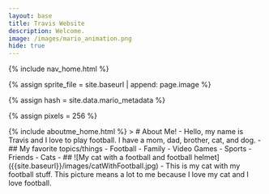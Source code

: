 ```yaml
---
layout: base
title: Travis Website
description: Welcome.
image: /images/mario_animation.png
hide: true
---
```


<!-- Liquid:  statements -->

<!-- Include submenu from _includes to top of pages -->
{% include nav_home.html %}
<!--- Concatenation of site URL to frontmatter image  --->
{% assign sprite_file = site.baseurl | append: page.image %}
<!--- Has is a list variable containing mario metadata for sprite --->
{% assign hash = site.data.mario_metadata %}  
<!--- Size width/height of Sprit images --->
{% assign pixels = 256 %} 

<!--- HTML for page contains <p> tag named "Mario" and class properties for a "sprite"  -->

<p id="mario" class="sprite"></p>
  
<!--- Embedded Cascading Style Sheet (CSS) rules, 
        define how HTML elements look 
--->
<style>

  /*CSS style rules for the id and class of the sprite...
  */
  .sprite {
    height: {{pixels}}px;
    width: {{pixels}}px;
    background-image: url('{{sprite_file}}');
    background-repeat: no-repeat;
  }

  /*background position of sprite element
  */
  #mario {
    background-position: calc({{animations[0].col}} * {{pixels}} * -1px) calc({{animations[0].row}} * {{pixels}}* -1px);
  }
</style>
<body>
  <p id='speech' style='display: none; background-position: -2816px -3072px; padding: 5px; position: absolute; background-color: #00000088; border-radius: 10px 10px 10px 10px'>HELLO!</p>     
</body>
<!--- Embedded executable code--->
<script>
  ////////// convert YML hash to javascript key:value objects /////////
  var wordList = ["Hello Im Mario!", "Travis is the best coder", "You should give Travis an A+ for his hard work!", "Did you know racecar spelled backwards is racecar?", "Canvas is annoying to code in.", "Guess what...     CHICKEN BUTT!", "This is fun.", 'Hola, hi, hallo, Privet, Nǐ hǎo, Ciao, Anyoung', "How are you doing today?", "My favorite color is blue", "I think Travis should get at least 101% on this project.. PLEASE", "This is probably the best project, right?", "Fun Fact: Giraffes are 30 times more likely to get hit by lightning than people", "Fun Fact: The largest piece of fossilised dinosaur poo discovered is over 30cm long and over two litres in volume. ","Fun Fact: Animals can experience time differently from humans.","Fun Fact: All the world’s bacteria stacked on top of each other would stretch for 10 billion light-years. ","Fun Fact: The fear of long words is called Hippopotomonstrosesquippedaliophobia. ","Fun Fact: Competitive art used to be an Olympic sport.","Fun Fact: The longest English word is 189,819 letters long.","Fun Fact: The circulatory system is more than 60,000 miles long.","Fun Fact: It’s impossible to hum while holding your nose.","Fun Fact: Finland has more saunas than cars.","Fun Fact: McDonald’s once made bubblegum-flavored broccoli."];
  function getCSS(element) {
    var text = document.getElementById("speech");
    let css_data = '';
    let css_obj = getComputedStyle(element);
    for (let i = 0; i < css_obj.length; i++) {
        css_data +=
            css_obj[i] + ':' +
            css_obj.getPropertyValue(css_obj[i])
            + ';<br>';
        if(css_obj[i] == "top"){
          console.log("RAN CODE");
          var currentValue = css_obj.getPropertyValue(css_obj[i]);
          var currentValueAsNumber = parseInt(currentValue);
          var newValue = currentValueAsNumber + 70;
          console.log(currentValue);
          console.log(newValue);
          text.style.top = newValue + 'px';
        }
        if(css_obj[i] == "left"){
          var currentValue = css_obj.getPropertyValue(css_obj[i]);
          var currentValueAsNumber = parseInt(currentValue);
          var newValue = currentValueAsNumber + 100;
          console.log(newValue + 'px');
          text.style.left = newValue + 'px';
        }
    }
  }
  function toggleText() {
    var text = document.getElementById("speech");
    if (text.style.display === "none") {
      text.style.display = "block";
      var speech = wordList[Math.floor(Math.random()*wordList.length)];
      console.log(speech);
      text.innerHTML = speech;
      getCSS(document.getElementById('mario'));
    } else {
      text.style.display = "none";
    }
  }

  var mario_metadata = {}; //key, value object
  {% for key in hash %}  
  
  var key = "{{key | first}}"  //key
  var values = {} //values object
  values["row"] = {{key.row}}
  values["col"] = {{key.col}}
  values["frames"] = {{key.frames}}
  mario_metadata[key] = values; //key with values added

  {% endfor %}

  ////////// game object for player /////////

  class Mario {
    constructor(meta_data) {
      this.tID = null;  //capture setInterval() task ID
      this.positionX = 0;  // current position of sprite in X direction
      this.currentSpeed = 0;
      this.marioElement = document.getElementById("mario"); //HTML element of sprite
      this.pixels = {{pixels}}; //pixel offset of images in the sprite, set by liquid constant
      this.interval = 100; //animation time interval
      this.obj = meta_data;
      this.marioElement.style.position = "absolute";
    }

    animate(obj, speed) {
      let frame = 0;
      const row = obj.row * this.pixels;
      this.currentSpeed = speed;

      this.tID = setInterval(() => {
        const col = (frame + obj.col) * this.pixels;
        this.marioElement.style.backgroundPosition = `-${col}px -${row}px`;
        this.marioElement.style.left = `${this.positionX}px`;

        this.positionX += speed;
        frame = (frame + 1) % obj.frames;

        const viewportWidth = window.innerWidth;
        if (this.positionX > viewportWidth - this.pixels) {
          document.documentElement.scrollLeft = this.positionX - viewportWidth + this.pixels;
        }
      }, this.interval);
    }

    startWalking(speed) {
      this.stopAnimate();
      this.animate(this.obj["Walk"], speed);
    }

    startRunning() {
      this.stopAnimate();
      this.animate(this.obj["Run1"], 6);
    }

    startPuffing() {
      this.stopAnimate();
      this.animate(this.obj["Puff"], 0);
    }

    startCheering() {
      this.stopAnimate();
      this.animate(this.obj["Cheer"], 0);
    }

    startFlipping() {
      this.stopAnimate();
      this.animate(this.obj["Flip"], 0);
    }

    startResting() {
      this.stopAnimate();
      this.animate(this.obj["Rest"], 0);
    }

    stopAnimate() {
      clearInterval(this.tID);
    }
  }

  const mario = new Mario(mario_metadata);

  ////////// event control /////////

  window.addEventListener("keydown", (event) => {
    if (event.key === "ArrowRight") {
      event.preventDefault();
      if (event.repeat) {
        mario.startCheering();
      } else {
        if (mario.currentSpeed <= 0) {
          mario.startWalking(3);
        } else if (mario.currentSpeed === 3) {
          mario.startRunning();
        }
      }
    } else if (event.key === "ArrowLeft") {
      event.preventDefault();
      if (event.repeat) {
        mario.stopAnimate();
      } else {
        if(mario.currentSpeed >= 0){
          mario.startWalking(-3);
        }else if(mario.currentSpeed === -3){
          mario.startPuffing();
        }
      }
    } else if (event.key === "ArrowUp") {
      event.preventDefault();
      if (event.repeat) {
        mario.stopAnimate();
      } else {
        mario.startFlipping();
      }
    } else if (event.key === "ArrowDown") {
      event.preventDefault();
      if (event.repeat) {
        mario.stopAnimate();
      } else {
        mario.startCheering();
        toggleText();
      }
    }
  });

  //touch events that enable animations
  window.addEventListener("touchstart", (event) => {
    event.preventDefault(); // prevent default browser action
    if (event.touches[0].clientX > window.innerWidth / 2) {
      // move right
      if (currentSpeed <= 0) { // if at rest, go to walking
        mario.startWalking(3);
      } else if (currentSpeed === 3) { // if walking, go to running
        mario.startRunning();
      }
    } else {
      // move left
      if(mario.currentSpeed >= 0){
        mario.startWalking(-3);
      }else if(mario.currentSpeed === -3){
        mario.startPuffing();
      }
    }
  });

  //stop animation on window blur
  window.addEventListener("blur", () => {
    mario.stopAnimate();
  });

  //start animation on window focus
  window.addEventListener("focus", () => {
     mario.startFlipping();
  });

  //start animation on page load or page refresh
  document.addEventListener("DOMContentLoaded", () => {
    // adjust sprite size for high pixel density devices
    const scale = window.devicePixelRatio;
    const sprite = document.querySelector(".sprite");
    sprite.style.transform = `scale(${0.2 * scale})`;
    mario.startResting();
  });

</script>
{% include aboutme_home.html %}
> # About Me!
- Hello, my name is Travis and I love to play football. I have a mom, dad, brother, cat, and dog.
- ## My favorite topics/things
- Football
- Family
- Video Games
- Sports
- Friends
- Cats
- ## ![My cat with a football and football helmet]({{site.baseurl}}/images/catWithFootball.jpg)
- This is my cat with my football stuff. This picture means a lot to me because I love my cat and I love football.